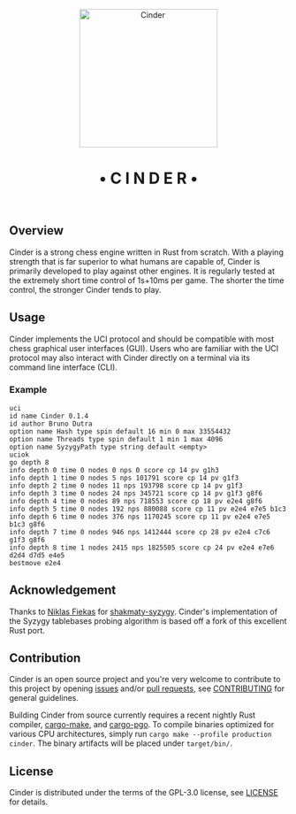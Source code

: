 
<div align="center">
<img src="logo.svg" width="250px" alt="Cinder"/>
<h1>• C I N D E R •</h1>
<br>
</div>

## Overview

Cinder is a strong chess engine written in Rust from scratch.
With a playing strength that is far superior to what humans are capable of,
Cinder is primarily developed to play against other engines. It is regularly tested
at the extremely short time control of 1s+10ms per game. The shorter the time control,
the stronger Cinder tends to play.

## Usage

Cinder implements the UCI protocol and should be compatible with most chess graphical user
interfaces (GUI). Users who are familiar with the UCI protocol may also interact with Cinder
directly on a terminal via its command line interface (CLI).

### Example

```
uci
id name Cinder 0.1.4
id author Bruno Dutra
option name Hash type spin default 16 min 0 max 33554432
option name Threads type spin default 1 min 1 max 4096
option name SyzygyPath type string default <empty>
uciok
go depth 8
info depth 0 time 0 nodes 0 nps 0 score cp 14 pv g1h3
info depth 1 time 0 nodes 5 nps 101791 score cp 14 pv g1f3
info depth 2 time 0 nodes 11 nps 193798 score cp 14 pv g1f3
info depth 3 time 0 nodes 24 nps 345721 score cp 14 pv g1f3 g8f6
info depth 4 time 0 nodes 89 nps 718553 score cp 18 pv e2e4 g8f6
info depth 5 time 0 nodes 192 nps 880088 score cp 11 pv e2e4 e7e5 b1c3
info depth 6 time 0 nodes 376 nps 1170245 score cp 11 pv e2e4 e7e5 b1c3 g8f6
info depth 7 time 0 nodes 946 nps 1412444 score cp 28 pv e2e4 c7c6 g1f3 g8f6
info depth 8 time 1 nodes 2415 nps 1825505 score cp 24 pv e2e4 e7e6 d2d4 d7d5 e4e5
bestmove e2e4
```

## Acknowledgement

Thanks to [Niklas Fiekas] for [shakmaty-syzygy]. Cinder's implementation of the Syzygy tablebases
probing algorithm is based off a fork of this excellent Rust port.

## Contribution

Cinder is an open source project and you're very welcome to contribute to this project by
opening [issues] and/or [pull requests][pulls], see [CONTRIBUTING] for general guidelines.

Building Cinder from source currently requires a recent nightly Rust compiler,
[cargo-make], and [cargo-pgo]. To compile binaries optimized for various CPU architectures,
simply run `cargo make --profile production cinder`. The binary artifacts will be placed
under `target/bin/`.

## License

Cinder is distributed under the terms of the GPL-3.0 license, see [LICENSE] for details.

[issues]:           https://github.com/brunocodutra/cinder/issues
[pulls]:            https://github.com/brunocodutra/cinder/pulls

[cargo-make]:       https://crates.io/crates/cargo-make
[cargo-pgo]:        https://crates.io/crates/cargo-pgo

[LICENSE]:          https://github.com/brunocodutra/cinder/blob/master/LICENSE
[CONTRIBUTING]:     https://github.com/brunocodutra/cinder/blob/master/CONTRIBUTING.md

[Niklas Fiekas]:    https://github.com/niklasf
[shakmaty-syzygy]:  https://github.com/niklasf/shakmaty-syzygy
